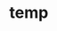 # temp





































































































































































































































































































































